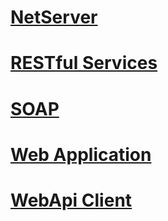 # [NetServer](netserver/toc.md)
# [RESTful Services](restful/toc.md)
# [SOAP](soap/toc.yml)
# [Web Application](web/toc.yml)
# [WebApi Client](webapi/toc.yml)
